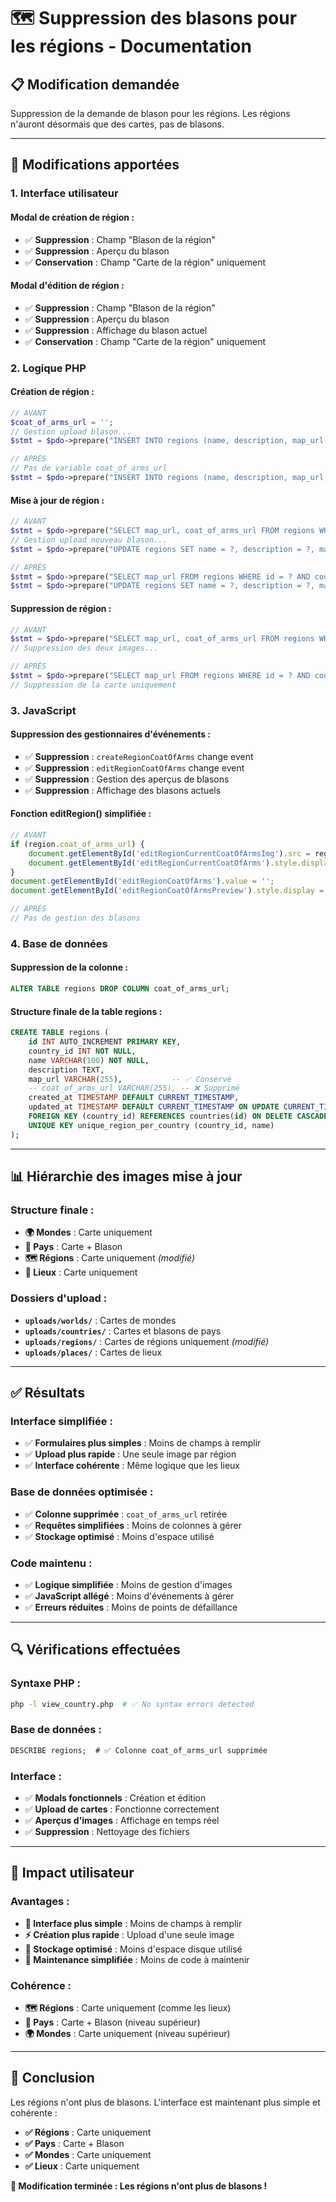 # 🗺️ Suppression des blasons pour les régions - Documentation

## 📋 **Modification demandée**

Suppression de la demande de blason pour les régions. Les régions n'auront désormais que des cartes, pas de blasons.

---

## 🔧 **Modifications apportées**

### **1. Interface utilisateur**

#### **Modal de création de région :**
- ✅ **Suppression** : Champ "Blason de la région"
- ✅ **Suppression** : Aperçu du blason
- ✅ **Conservation** : Champ "Carte de la région" uniquement

#### **Modal d'édition de région :**
- ✅ **Suppression** : Champ "Blason de la région"
- ✅ **Suppression** : Aperçu du blason
- ✅ **Suppression** : Affichage du blason actuel
- ✅ **Conservation** : Champ "Carte de la région" uniquement

### **2. Logique PHP**

#### **Création de région :**
```php
// AVANT
$coat_of_arms_url = '';
// Gestion upload blason...
$stmt = $pdo->prepare("INSERT INTO regions (name, description, map_url, coat_of_arms_url, country_id) VALUES (?, ?, ?, ?, ?)");

// APRÈS
// Pas de variable coat_of_arms_url
$stmt = $pdo->prepare("INSERT INTO regions (name, description, map_url, country_id) VALUES (?, ?, ?, ?)");
```

#### **Mise à jour de région :**
```php
// AVANT
$stmt = $pdo->prepare("SELECT map_url, coat_of_arms_url FROM regions WHERE id = ? AND country_id = ?");
// Gestion upload nouveau blason...
$stmt = $pdo->prepare("UPDATE regions SET name = ?, description = ?, map_url = ?, coat_of_arms_url = ? WHERE id = ? AND country_id = ?");

// APRÈS
$stmt = $pdo->prepare("SELECT map_url FROM regions WHERE id = ? AND country_id = ?");
$stmt = $pdo->prepare("UPDATE regions SET name = ?, description = ?, map_url = ? WHERE id = ? AND country_id = ?");
```

#### **Suppression de région :**
```php
// AVANT
$stmt = $pdo->prepare("SELECT map_url, coat_of_arms_url FROM regions WHERE id = ? AND country_id = ?");
// Suppression des deux images...

// APRÈS
$stmt = $pdo->prepare("SELECT map_url FROM regions WHERE id = ? AND country_id = ?");
// Suppression de la carte uniquement
```

### **3. JavaScript**

#### **Suppression des gestionnaires d'événements :**
- ✅ **Suppression** : `createRegionCoatOfArms` change event
- ✅ **Suppression** : `editRegionCoatOfArms` change event
- ✅ **Suppression** : Gestion des aperçus de blasons
- ✅ **Suppression** : Affichage des blasons actuels

#### **Fonction editRegion() simplifiée :**
```javascript
// AVANT
if (region.coat_of_arms_url) {
    document.getElementById('editRegionCurrentCoatOfArmsImg').src = region.coat_of_arms_url;
    document.getElementById('editRegionCurrentCoatOfArms').style.display = 'block';
}
document.getElementById('editRegionCoatOfArms').value = '';
document.getElementById('editRegionCoatOfArmsPreview').style.display = 'none';

// APRÈS
// Pas de gestion des blasons
```

### **4. Base de données**

#### **Suppression de la colonne :**
```sql
ALTER TABLE regions DROP COLUMN coat_of_arms_url;
```

#### **Structure finale de la table regions :**
```sql
CREATE TABLE regions (
    id INT AUTO_INCREMENT PRIMARY KEY,
    country_id INT NOT NULL,
    name VARCHAR(100) NOT NULL,
    description TEXT,
    map_url VARCHAR(255),           -- ✅ Conservé
    -- coat_of_arms_url VARCHAR(255), -- ❌ Supprimé
    created_at TIMESTAMP DEFAULT CURRENT_TIMESTAMP,
    updated_at TIMESTAMP DEFAULT CURRENT_TIMESTAMP ON UPDATE CURRENT_TIMESTAMP,
    FOREIGN KEY (country_id) REFERENCES countries(id) ON DELETE CASCADE,
    UNIQUE KEY unique_region_per_country (country_id, name)
);
```

---

## 📊 **Hiérarchie des images mise à jour**

### **Structure finale :**
- **🌍 Mondes** : Carte uniquement
- **🏴 Pays** : Carte + Blason
- **🗺️ Régions** : Carte uniquement *(modifié)*
- **📍 Lieux** : Carte uniquement

### **Dossiers d'upload :**
- **`uploads/worlds/`** : Cartes de mondes
- **`uploads/countries/`** : Cartes et blasons de pays
- **`uploads/regions/`** : Cartes de régions uniquement *(modifié)*
- **`uploads/places/`** : Cartes de lieux

---

## ✅ **Résultats**

### **Interface simplifiée :**
- ✅ **Formulaires plus simples** : Moins de champs à remplir
- ✅ **Upload plus rapide** : Une seule image par région
- ✅ **Interface cohérente** : Même logique que les lieux

### **Base de données optimisée :**
- ✅ **Colonne supprimée** : `coat_of_arms_url` retirée
- ✅ **Requêtes simplifiées** : Moins de colonnes à gérer
- ✅ **Stockage optimisé** : Moins d'espace utilisé

### **Code maintenu :**
- ✅ **Logique simplifiée** : Moins de gestion d'images
- ✅ **JavaScript allégé** : Moins d'événements à gérer
- ✅ **Erreurs réduites** : Moins de points de défaillance

---

## 🔍 **Vérifications effectuées**

### **Syntaxe PHP :**
```bash
php -l view_country.php  # ✅ No syntax errors detected
```

### **Base de données :**
```sql
DESCRIBE regions;  # ✅ Colonne coat_of_arms_url supprimée
```

### **Interface :**
- ✅ **Modals fonctionnels** : Création et édition
- ✅ **Upload de cartes** : Fonctionne correctement
- ✅ **Aperçus d'images** : Affichage en temps réel
- ✅ **Suppression** : Nettoyage des fichiers

---

## 🎯 **Impact utilisateur**

### **Avantages :**
- **🎨 Interface plus simple** : Moins de champs à remplir
- **⚡ Création plus rapide** : Upload d'une seule image
- **💾 Stockage optimisé** : Moins d'espace disque utilisé
- **🔧 Maintenance simplifiée** : Moins de code à maintenir

### **Cohérence :**
- **🗺️ Régions** : Carte uniquement (comme les lieux)
- **🏴 Pays** : Carte + Blason (niveau supérieur)
- **🌍 Mondes** : Carte uniquement (niveau supérieur)

---

## 🎉 **Conclusion**

Les régions n'ont plus de blasons. L'interface est maintenant plus simple et cohérente :

- **✅ Régions** : Carte uniquement
- **✅ Pays** : Carte + Blason  
- **✅ Mondes** : Carte uniquement
- **✅ Lieux** : Carte uniquement

**🎯 Modification terminée : Les régions n'ont plus de blasons !**
